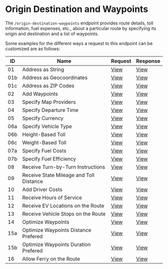 # Origin Destination and Waypoints

The `/origin-destination-waypoints` endpoint provides route details, toll information, fuel expenses, etc., about a particular route by specifying its origin and destination and a list of waypoints.

Some examples for the different ways a request to this endpoint can be customized are as follows:

| ID  | Name                                    | Request                                                   | Response                                                                                                    |
| --- | --------------------------------------- | --------------------------------------------------------- | ----------------------------------------------------------------------------------------------------------- |
| 01  | Address as String                       | [View](./01-address-as-string.json)                       | [View](../../responses/01-Origin-Destination-Cost-Tradeoff/01-address-as-string.json)                       |
| 01b | Address as Geocoordinates               | [View](./01b-address-as-geocoordinates.json)              | [View](../../responses/01-Origin-Destination-Cost-Tradeoff/01b-address-as-geocoordinates.json)              |
| 01c | Address as ZIP Codes                    | [View](./01c-address-as-zip-codes.json)                   | [View](../../responses/01-Origin-Destination-Cost-Tradeoff/01c-address-as-zip-codes.json)                   |
| 02  | Add Waypoints                           | [View](./02-add-waypoints.json)                           | [View](../../responses/01-Origin-Destination-Cost-Tradeoff/02-add-waypoints.json)                           |
| 03  | Specify Map Providers                   | [View](./03-specify-map-providers.json)                   | [View](../../responses/01-Origin-Destination-Cost-Tradeoff/03-specify-map-providers.json)                   |
| 04  | Specify Departure Time                  | [View](./04-specify-departure-time.json)                  | [View](../../responses/01-Origin-Destination-Cost-Tradeoff/04-specify-departure-time.json)                  |
| 05  | Specify Currency                        | [View](./05-specify-currency.json)                        | [View](../../responses/01-Origin-Destination-Cost-Tradeoff/05-specify-currency.json)                        |
| 06a | Specify Vehicle Type                    | [View](./06a-specify-vehicle-type.json)                   | [View](../../responses/01-Origin-Destination-Cost-Tradeoff/06a-specify-vehicle-type.json)                   |
| 06b | Height-Based Toll                       | [View](./06b-height-based-toll.json)                      | [View](../../responses/01-Origin-Destination-Cost-Tradeoff/06b-height-based-toll.json)                      |
| 06c | Weight-Based Toll                       | [View](./06c-weight-based-toll.json)                      | [View](../../responses/01-Origin-Destination-Cost-Tradeoff/06c-weight-based-toll.json)                      |
| 07a | Specify Fuel Costs                      | [View](./07a-specify-fuel-costs.json)                     | [View](../../responses/01-Origin-Destination-Cost-Tradeoff/07a-specify-fuel-costs.json)                     |
| 07b | Specify Fuel Efficiency                 | [View](./07b-specify-fuel-efficiency.json)                | [View](../../responses/01-Origin-Destination-Cost-Tradeoff/07b-specify-fuel-efficiency.json)                |
| 08  | Receive Turn-by-Turn Instructions       | [View](./08-receive-turn-by-turn-instructions.json)       | [View](../../responses/01-Origin-Destination-Cost-Tradeoff/08-receive-turn-by-turn-instructions.json)       |
| 09  | Receive State Mileage and Toll Distance | [View](./09-receive-state-mileage-and-toll-distance.json) | [View](../../responses/01-Origin-Destination-Cost-Tradeoff/09-receive-state-mileage-and-toll-distance.json) |
| 10  | Add Driver Costs                        | [View](./10-add-driver-costs.json)                        | [View](../../responses/01-Origin-Destination-Cost-Tradeoff/10-add-driver-costs.json)                        |
| 11  | Receive Hours of Service                | [View](./11-receive-hours-of-service.json)                | [View](../../responses/01-Origin-Destination-Cost-Tradeoff/11-receive-hours-of-service.json)                |
| 12  | Receive EV Locations on the Route       | [View](./12-receive-ev-locations-on-the-route.json)       | [View](../../responses/01-Origin-Destination-Cost-Tradeoff/12-receive-ev-locations-on-the-route.json)       |
| 13  | Receive Vehicle Stops on the Route      | [View](./13-receive-vehicle-stops-on-the-route.json)      | [View](../../responses/01-Origin-Destination-Cost-Tradeoff/13-receive-vehicle-stops-on-the-route.json)      |
| 14  | Optimize Waypoints                      | [View](./14-optimize-waypoints.json)                      | [View](../../responses/01-Origin-Destination-Cost-Tradeoff/14-optimize-waypoints.json)                      |
| 15a | Optimize Waypoints Distance Prefered    | [View](./15-optimize-waypoints-preference-distance.json)  | [View](../../responses/01-Origin-Destination-Cost-Tradeoff/15-optimize-waypoints-preference-distance.json)  |
| 15b | Optimize Waypoints Duration Prefered    | [View](./15-optimize-waypoints-preference-duration.json)  | [View](../../responses/01-Origin-Destination-Cost-Tradeoff/15-optimize-waypoints-preference-duration.json)  |
| 16  | Allow Ferry on the Route                | [View](./16-allow-ferry.json)                             | [View](../../responses/01-Origin-Destination-Cost-Tradeoff/16-allow-ferry.json)                             |
